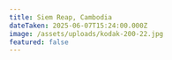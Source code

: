 ```yaml
---
title: Siem Reap, Cambodia
dateTaken: 2025-06-07T15:24:00.000Z
image: /assets/uploads/kodak-200-22.jpg
featured: false
---
```


